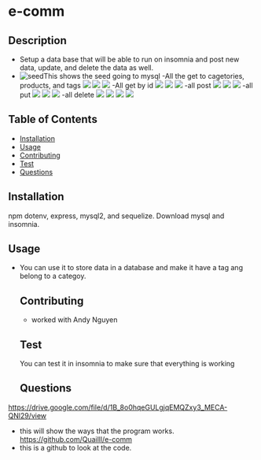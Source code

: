 # e-comm
## Description
  - Setup a data base that will be able to run on insomnia and post new data, update, and delete the data as well. 
  - ![seed](./images/Screenshot%202023-03-31%20195634.png)This shows the seed going to mysql
  -All the get to cagetories, products, and tags
  ![](./images/Screenshot%202023-03-31%20195734.png) ![](./images/Screenshot%202023-03-31%20195751.png)
  ![](./images/Screenshot%202023-03-31%20195807.png)
  -All get by id
  ![](./images/Screenshot%202023-03-31%20195826.png) ![](./images/Screenshot%202023-03-31%20195826.png)
  ![](./images/Screenshot%202023-03-31%20195846.png)
  -all post
  ![](./images/Screenshot%202023-03-31%20200002.png) ![](./images/Screenshot%202023-03-31%20200240.png) ![](./images/Screenshot%202023-03-31%20200315.png)
  -all put
  ![](./images/Screenshot%202023-03-31%20200458.png) ![](./images/Screenshot%202023-03-31%20200638.png) ![](./images/Screenshot%202023-03-31%20200742.png)
  -all delete
  ![](./images/Screenshot%202023-03-31%20200825.png) ![](./images/Screenshot%202023-03-31%20200902.png) ![](./images/Screenshot%202023-03-31%20200942.png) ![](./images/Screenshot%202023-03-31%20201005.png)
  ## Table of Contents
  * [Installation](#installation)
  * [Usage](#usage)
  * [Contributing](#contributing)
  * [Test](#test)
  * [Questions](#questions)

  ## Installation
  npm dotenv, express, mysql2, and sequelize.
  Download mysql and insomnia.
  

  ## Usage
- You can use it to store data in a database and make it have a tag ang belong to a categoy.
  

  ## Contributing
  - worked with Andy Nguyen
 
  ## Test
  You can test it in insomnia to make sure that everything is working

  ## Questions
https://drive.google.com/file/d/1B_8o0hqeGULgjqEMQZxy3_MECA-QNl29/view
- this will show the ways that the program works.
https://github.com/Quailll/e-comm
- this is a github to look at the code.
